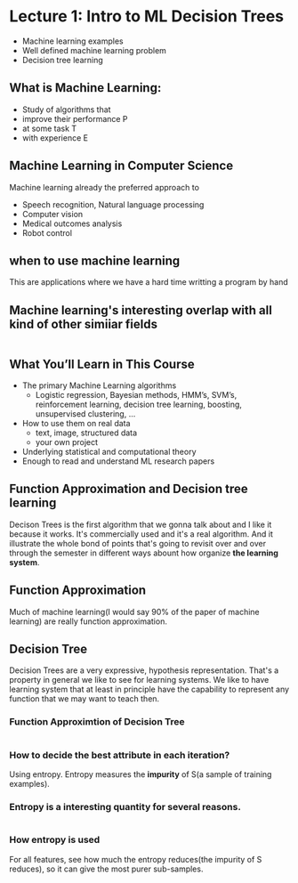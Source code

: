 # Lecture 1: Intro to ML Decision Trees
* Machine learning examples
* Well defined machine learning problem
* Decision tree learning

## What is Machine Learning:
* Study of algorithms that
* improve their performance P 
* at some task T
* with experience E

## Machine Learning in Computer Science
Machine learning already the preferred approach to
* Speech recognition, Natural language processing
* Computer vision
* Medical outcomes analysis
* Robot control

## when to use machine learning
This are applications where we have a hard time writting a program by hand

## Machine learning's interesting overlap with all kind of other simiiar fields
![]()

## What You’ll Learn in This Course
* The primary Machine Learning algorithms
  * Logistic regression, Bayesian methods, HMM’s, SVM’s, reinforcement learning, decision tree learning, boosting, unsupervised clustering, ...
* How to use them on real data
  * text, image, structured data
  * your own project
* Underlying statistical and computational theory
* Enough to read and understand ML research papers

## Function Approximation and Decision tree learning
Decison Trees is the first algorithm that we gonna talk about and I like it because it works. It's commercially used and it's a real algorithm. And it illustrate the  whole bond of points that's going to revisit over and over through the semester in different ways abount how organize **the learning system**.

## Function Approximation
Much of machine learning(I would say 90% of the paper of machine learning) are really function approximation.

## Decision Tree
Decision Trees are a very expressive, hypothesis representation. That's a property in general we like to see for learning systems. We like to have learning system that at least in principle have the capability to represent any function that we may want to teach then.


### Function Approximtion of Decision Tree
![]()

### How to decide the best attribute in each iteration?
Using entropy. Entropy measures the **impurity** of S(a sample of training examples).
![]()

### Entropy is a interesting quantity for several reasons.
![]()

### How entropy is used
For all features, see how much the entropy reduces(the impurity of S reduces), so it can give the most purer sub-samples.
![]()